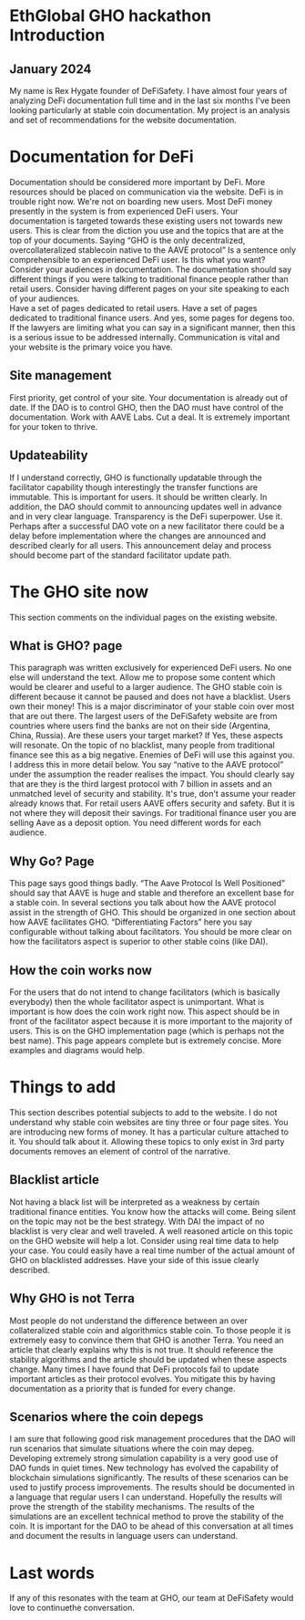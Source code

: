 # EthGlobal GHO hackathon Introduction
## January 2024
My name is Rex Hygate founder of DeFiSafety. I have almost four years of analyzing DeFi documentation full time and in the last six months I've been looking particularly at stable coin documentation. My project is an analysis and set of recommendations for the website documentation.
# Documentation for DeFi
Documentation should be considered more important by DeFi.  More resources should be placed on communication via the website.
DeFi is in trouble right now.  We're not on boarding new users.  Most DeFi money presently in the system is from experienced DeFi users. Your documentation is targeted towards these existing users not towards new users. This is clear from the diction you use and the topics that are at the top of your documents.
Saying “GHO is the only decentralized, overcollateralized stablecoin native to the AAVE protocol” Is a sentence only comprehensible to an experienced DeFi user. Is this what you want?
Consider your audiences in documentation. The documentation should say different things if you were talking to traditional finance people rather than retail users. Consider having different pages on your site speaking to each of your audiences.  
Have a set of pages dedicated to retail users. Have a set of pages dedicated to traditional finance users.  And yes, some pages for degens too.
If the lawyers are limiting what you can say in a significant manner, then this is a serious issue to be addressed internally. Communication is vital and your website is the primary voice you have.
## Site management
First priority, get control of your site. Your documentation is already out of date. If the DAO is to control GHO, then the DAO must have control of the documentation. Work with AAVE Labs.  Cut a deal.  It is extremely important for your token to thrive.
## Updateability
If I understand correctly, GHO is functionally updatable through the facilitator capability though interestingly the transfer functions are immutable. This is important for users.  It should be written clearly. In addition, the DAO should commit to announcing updates well in advance and in very clear language. Transparency is the DeFi superpower.  Use it.
Perhaps after a successful DAO vote on a new facilitator there could be a delay before implementation where the changes are announced and described clearly for all users.  This announcement delay and process should become part of the standard facilitator update path.
# The GHO site now
This section comments on the individual pages on the existing website.
## What is GHO? page
This paragraph was written exclusively for experienced DeFi users. No one else will understand the text. Allow me to propose some content which would be clearer and useful to a larger audience.
The GHO stable coin is different because it cannot be paused and does not have a blacklist. Users own their money!  This is a major discriminator of your stable coin over most that are out there.  The largest users of the DeFiSafety website are from countries where users find the banks are not on their side (Argentina, China, Russia).  Are these users your target market?  If Yes, these aspects will resonate.
On the topic of no blacklist, many people from traditional finance see this as a big negative. Enemies of DeFi will use this against you.  I address this in more detail below.
You say “native to the AAVE protocol” under the assumption the reader realises the impact.  You should clearly say that are they is the third largest protocol with 7 billion in assets and an unmatched level of security and stability. It's true, don't assume your reader already knows that.  For retail users AAVE offers security and safety.  But it is not where they will deposit their savings. For traditional finance user you are selling Aave as a deposit option.  You need different words for each audience.
## Why Go? Page
This page says good things badly.  “The Aave Protocol Is Well Positioned” should say that AAVE is huge and stable and therefore an excellent base for a stable coin.  In several sections you talk about how the AAVE protocol assist in the strength of GHO.  This should be organized in one section about how AAVE facilitates GHO.
“Differentiating Factors” here you say configurable without talking about facilitators. You should be more clear on how the facilitators aspect is superior to other stable coins (like DAI).
## How the coin works now
For the users that do not intend to change facilitators (which is basically everybody) then the whole facilitator aspect is unimportant. What is important is how does the coin work right now. This aspect should be in front of the facilitator aspect because it is more important to the majority of users.
This is on the GHO implementation page (which is perhaps not the best name).  This page appears complete but is extremely concise. More examples and diagrams would help.
# Things to add
This section describes potential subjects to add to the website. I do not understand why stable coin websites are tiny three or four page sites. You are introducing new forms of money. It has a particular culture attached to it. You should talk about it. Allowing these topics to only exist in 3rd party documents removes an element of control of the narrative.
## Blacklist article 
Not having a black list will be interpreted as a weakness by certain traditional finance entities. You know how the attacks will come. Being silent on the topic may not be the best strategy. With DAI the impact of no blacklist is very clear and well traveled.  A well reasoned article on this topic on the GHO website will help a lot. Consider using real time data to help your case. You could easily have a real time number of the actual amount of GHO on blacklisted addresses.  Have your side of this issue clearly described.
## Why GHO is not Terra  
Most people do not understand the difference between an over collateralized stable coin and algorithmics stable coin.  To those people it is extremely easy to convince them that GHO is another Terra.  You need an article that clearly explains why this is not true.  It should reference the stability algorithms and the article should be updated when these aspects change. Many times I have found that DeFi protocols fail to update important articles as their protocol evolves.  You mitigate this by having documentation as a priority that is funded for every change.
## Scenarios where the coin depegs
I am sure that following good risk management procedures that the DAO will run scenarios that simulate situations where the coin may depeg.  Developing extremely strong simulation capability is a very good use of DAO funds in quiet times. New technology has evolved the capability of blockchain simulations significantly.
The results of these scenarios can be used to justify process improvements. The results should be documented in a language that regular users I can understand. Hopefully the results will prove the strength of the stability mechanisms.
The results of the simulations are an excellent technical method to prove the stability of the coin. It is important for the DAO to be ahead of this conversation at all times and document the results in language users can understand.
# Last words
If any of this resonates with the team at GHO, our team at DeFiSafety would love to continuethe conversation.
